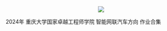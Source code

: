 
<center>

<img src="https://english.cqu.edu.cn/img/logo.png">

</center>

2024年 重庆大学国家卓越工程师学院 智能网联汽车方向 作业合集
